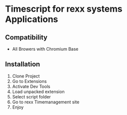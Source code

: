 # Timescript for rexx systems Applications

## Compatibility
* All Browers with Chromium Base

## Installation
1. Clone Project
2. Go to Extensions
3. Activate Dev Tools
4. Load unpacked extension
5. Select script folder
6. Go to rexx Timemanagement site
7. Enjoy
